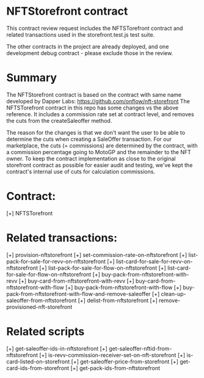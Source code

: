 # NFTStorefront contract

This contract review request includes the NFTSTorefront contract and related transactions used in the storefront.test.js test suite.

The other contracts in the project are already deployed, and one development debug contract - please exclude those in the review.

# Summary
The NFTStorefront contract is based on the contract with same name developed by Dapper Labs: https://github.com/onflow/nft-storefront
The NFTSTorefront contract in this repo has some changes vs the above reference. It includes a commission rate set at contract level, and removes the cuts from the createSaleoffer method.

The reason for the changes is that we don't want the user to be able to determine the cuts when creating a SaleOffer transaction. For our marketplace, the cuts (= commissions) are determined by the contract, with a commission percentage going to MotoGP and the remainder to the NFT owner.
To keep the contract implementation as close to the original storefront contract as possible for easier audit and testing, we've kept the contract's internal use of cuts for calculation commissions.

# Contract:
[+] NFTSTorefront

# Related transactions:
[+] provision-nftstorefront
[+] set-commission-rate-on-nftstorefront
[+] list-pack-for-sale-for-revv-on-nftstorefront
[+] list-card-for-sale-for-revv-on-nftstorefront
[+] list-pack-for-sale-for-flow-on-nftstorefront
[+] list-card-for-sale-for-flow-on-nftstorefront
[+] buy-pack-from-nftstorefront-with-revv
[+] buy-card-from-nftstorefront-with-revv
[+] buy-card-from-nftstorefront-with-flow
[+] buy-pack-from-nftstorefront-with-flow
[+] buy-pack-from-nftstorefront-with-flow-and-remove-saleoffer
[+] clean-up-saleoffer-from-nftstorefront
[+] delist-from-nftstorefront
[+] remove-provisioned-nft-storefront

# Related scripts
[+] get-saleoffer-ids-in-nftstorefront
[+] get-saleoffer-nftid-from-nftstorefront
[+] is-revv-commission-receiver-set-on-nft-storefront
[+] is-card-listed-on-storefront
[+] get-saleoffer-price-from-storefront
[+] get-card-ids-from-storefront
[+] get-pack-ids-from-nftstorefront
